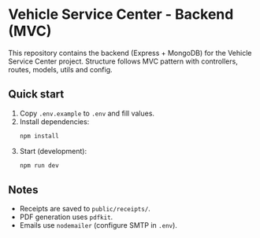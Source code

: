 # Vehicle Service Center - Backend (MVC)

This repository contains the backend (Express + MongoDB) for the Vehicle Service Center project.
Structure follows MVC pattern with controllers, routes, models, utils and config.

## Quick start

1. Copy `.env.example` to `.env` and fill values.
2. Install dependencies:
   ```bash
   npm install
   ```
3. Start (development):
   ```bash
   npm run dev
   ```

## Notes
- Receipts are saved to `public/receipts/`.
- PDF generation uses `pdfkit`.
- Emails use `nodemailer` (configure SMTP in `.env`).
